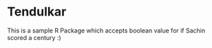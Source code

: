 # Tendulkar
This is a sample R Package which accepts boolean value for if Sachin scored a century :)
